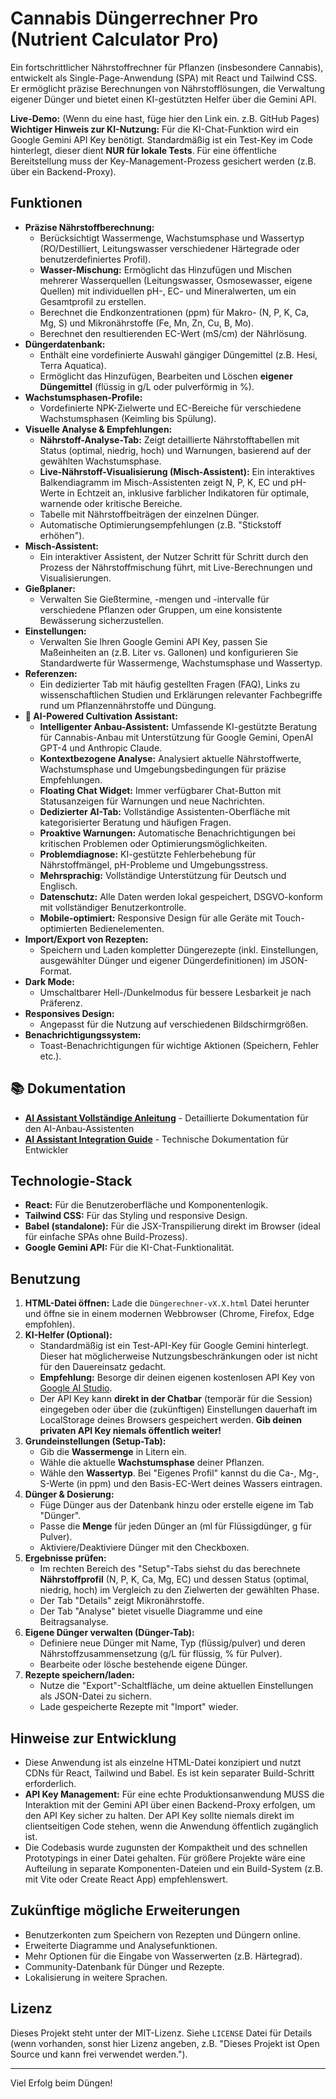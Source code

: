 # Cannabis Düngerrechner Pro (Nutrient Calculator Pro)

Ein fortschrittlicher Nährstoffrechner für Pflanzen (insbesondere Cannabis), entwickelt als Single-Page-Anwendung (SPA) mit React und Tailwind CSS. Er ermöglicht präzise Berechnungen von Nährstofflösungen, die Verwaltung eigener Dünger und bietet einen KI-gestützten Helfer über die Gemini API.

**Live-Demo:** (Wenn du eine hast, füge hier den Link ein. z.B. GitHub Pages)
**Wichtiger Hinweis zur KI-Nutzung:** Für die KI-Chat-Funktion wird ein Google Gemini API Key benötigt. Standardmäßig ist ein Test-Key im Code hinterlegt, dieser dient **NUR für lokale Tests**. Für eine öffentliche Bereitstellung muss der Key-Management-Prozess gesichert werden (z.B. über ein Backend-Proxy).

## Funktionen

*   **Präzise Nährstoffberechnung:**
    *   Berücksichtigt Wassermenge, Wachstumsphase und Wassertyp (RO/Destilliert, Leitungswasser verschiedener Härtegrade oder benutzerdefiniertes Profil).
    *   **Wasser-Mischung:** Ermöglicht das Hinzufügen und Mischen mehrerer Wasserquellen (Leitungswasser, Osmosewasser, eigene Quellen) mit individuellen pH-, EC- und Mineralwerten, um ein Gesamtprofil zu erstellen.
    *   Berechnet die Endkonzentrationen (ppm) für Makro- (N, P, K, Ca, Mg, S) und Mikronährstoffe (Fe, Mn, Zn, Cu, B, Mo).
    *   Berechnet den resultierenden EC-Wert (mS/cm) der Nährlösung.
*   **Düngerdatenbank:**
    *   Enthält eine vordefinierte Auswahl gängiger Düngemittel (z.B. Hesi, Terra Aquatica).
    *   Ermöglicht das Hinzufügen, Bearbeiten und Löschen **eigener Düngemittel** (flüssig in g/L oder pulverförmig in %).
*   **Wachstumsphasen-Profile:**
    *   Vordefinierte NPK-Zielwerte und EC-Bereiche für verschiedene Wachstumsphasen (Keimling bis Spülung).
*   **Visuelle Analyse & Empfehlungen:**
    *   **Nährstoff-Analyse-Tab:** Zeigt detaillierte Nährstofftabellen mit Status (optimal, niedrig, hoch) und Warnungen, basierend auf der gewählten Wachstumsphase.
    *   **Live-Nährstoff-Visualisierung (Misch-Assistent):** Ein interaktives Balkendiagramm im Misch-Assistenten zeigt N, P, K, EC und pH-Werte in Echtzeit an, inklusive farblicher Indikatoren für optimale, warnende oder kritische Bereiche.
    *   Tabelle mit Nährstoffbeiträgen der einzelnen Dünger.
    *   Automatische Optimierungsempfehlungen (z.B. "Stickstoff erhöhen").
*   **Misch-Assistent:**
    *   Ein interaktiver Assistent, der Nutzer Schritt für Schritt durch den Prozess der Nährstoffmischung führt, mit Live-Berechnungen und Visualisierungen.
*   **Gießplaner:**
    *   Verwalten Sie Gießtermine, -mengen und -intervalle für verschiedene Pflanzen oder Gruppen, um eine konsistente Bewässerung sicherzustellen.
*   **Einstellungen:**
    *   Verwalten Sie Ihren Google Gemini API Key, passen Sie Maßeinheiten an (z.B. Liter vs. Gallonen) und konfigurieren Sie Standardwerte für Wassermenge, Wachstumsphase und Wassertyp.
*   **Referenzen:**
    *   Ein dedizierter Tab mit häufig gestellten Fragen (FAQ), Links zu wissenschaftlichen Studien und Erklärungen relevanter Fachbegriffe rund um Pflanzennährstoffe und Düngung.
*   **🤖 AI-Powered Cultivation Assistant:**
    *   **Intelligenter Anbau-Assistent:** Umfassende KI-gestützte Beratung für Cannabis-Anbau mit Unterstützung für Google Gemini, OpenAI GPT-4 und Anthropic Claude.
    *   **Kontextbezogene Analyse:** Analysiert aktuelle Nährstoffwerte, Wachstumsphase und Umgebungsbedingungen für präzise Empfehlungen.
    *   **Floating Chat Widget:** Immer verfügbarer Chat-Button mit Statusanzeigen für Warnungen und neue Nachrichten.
    *   **Dedizierter AI-Tab:** Vollständige Assistenten-Oberfläche mit kategorisierter Beratung und häufigen Fragen.
    *   **Proaktive Warnungen:** Automatische Benachrichtigungen bei kritischen Problemen oder Optimierungsmöglichkeiten.
    *   **Problemdiagnose:** KI-gestützte Fehlerbehebung für Nährstoffmängel, pH-Probleme und Umgebungsstress.
    *   **Mehrsprachig:** Vollständige Unterstützung für Deutsch und Englisch.
    *   **Datenschutz:** Alle Daten werden lokal gespeichert, DSGVO-konform mit vollständiger Benutzerkontrolle.
    *   **Mobile-optimiert:** Responsive Design für alle Geräte mit Touch-optimierten Bedienelementen.
*   **Import/Export von Rezepten:**
    *   Speichern und Laden kompletter Düngerezepte (inkl. Einstellungen, ausgewählter Dünger und eigener Düngerdefinitionen) im JSON-Format.
*   **Dark Mode:**
    *   Umschaltbarer Hell-/Dunkelmodus für bessere Lesbarkeit je nach Präferenz.
*   **Responsives Design:**
    *   Angepasst für die Nutzung auf verschiedenen Bildschirmgrößen.
*   **Benachrichtigungssystem:**
    *   Toast-Benachrichtigungen für wichtige Aktionen (Speichern, Fehler etc.).

## 📚 Dokumentation

*   **[AI Assistant Vollständige Anleitung](README_AI_ASSISTANT.md)** - Detaillierte Dokumentation für den AI-Anbau-Assistenten
*   **[AI Assistant Integration Guide](docs/AI_ASSISTANT_INTEGRATION.md)** - Technische Dokumentation für Entwickler

## Technologie-Stack

*   **React:** Für die Benutzeroberfläche und Komponentenlogik.
*   **Tailwind CSS:** Für das Styling und responsive Design.
*   **Babel (standalone):** Für die JSX-Transpilierung direkt im Browser (ideal für einfache SPAs ohne Build-Prozess).
*   **Google Gemini API:** Für die KI-Chat-Funktionalität.

## Benutzung

1.  **HTML-Datei öffnen:** Lade die `Düngerechner-vX.X.html` Datei herunter und öffne sie in einem modernen Webbrowser (Chrome, Firefox, Edge empfohlen).
2.  **KI-Helfer (Optional):**
    *   Standardmäßig ist ein Test-API-Key für Google Gemini hinterlegt. Dieser hat möglicherweise Nutzungsbeschränkungen oder ist nicht für den Dauereinsatz gedacht.
    *   **Empfehlung:** Besorge dir deinen eigenen kostenlosen API Key von [Google AI Studio](https://aistudio.google.com/app/apikey).
    *   Der API Key kann **direkt in der Chatbar** (temporär für die Session) eingegeben oder über die (zukünftigen) Einstellungen dauerhaft im LocalStorage deines Browsers gespeichert werden. **Gib deinen privaten API Key niemals öffentlich weiter!**
3.  **Grundeinstellungen (Setup-Tab):**
    *   Gib die **Wassermenge** in Litern ein.
    *   Wähle die aktuelle **Wachstumsphase** deiner Pflanzen.
    *   Wähle den **Wassertyp**. Bei "Eigenes Profil" kannst du die Ca-, Mg-, S-Werte (in ppm) und den Basis-EC-Wert deines Wassers eintragen.
4.  **Dünger & Dosierung:**
    *   Füge Dünger aus der Datenbank hinzu oder erstelle eigene im Tab "Dünger".
    *   Passe die **Menge** für jeden Dünger an (ml für Flüssigdünger, g für Pulver).
    *   Aktiviere/Deaktiviere Dünger mit den Checkboxen.
5.  **Ergebnisse prüfen:**
    *   Im rechten Bereich des "Setup"-Tabs siehst du das berechnete **Nährstoffprofil** (N, P, K, Ca, Mg, EC) und dessen Status (optimal, niedrig, hoch) im Vergleich zu den Zielwerten der gewählten Phase.
    *   Der Tab "Details" zeigt Mikronährstoffe.
    *   Der Tab "Analyse" bietet visuelle Diagramme und eine Beitragsanalyse.
6.  **Eigene Dünger verwalten (Dünger-Tab):**
    *   Definiere neue Dünger mit Name, Typ (flüssig/pulver) und deren Nährstoffzusammensetzung (g/L für flüssig, % für Pulver).
    *   Bearbeite oder lösche bestehende eigene Dünger.
7.  **Rezepte speichern/laden:**
    *   Nutze die "Export"-Schaltfläche, um deine aktuellen Einstellungen als JSON-Datei zu sichern.
    *   Lade gespeicherte Rezepte mit "Import" wieder.

## Hinweise zur Entwicklung

*   Diese Anwendung ist als einzelne HTML-Datei konzipiert und nutzt CDNs für React, Tailwind und Babel. Es ist kein separater Build-Schritt erforderlich.
*   **API Key Management:** Für eine echte Produktionsanwendung MUSS die Interaktion mit der Gemini API über einen Backend-Proxy erfolgen, um den API Key sicher zu halten. Der API Key sollte niemals direkt im clientseitigen Code stehen, wenn die Anwendung öffentlich zugänglich ist.
*   Die Codebasis wurde zugunsten der Kompaktheit und des schnellen Prototypings in einer Datei gehalten. Für größere Projekte wäre eine Aufteilung in separate Komponenten-Dateien und ein Build-System (z.B. mit Vite oder Create React App) empfehlenswert.

## Zukünftige mögliche Erweiterungen

*   Benutzerkonten zum Speichern von Rezepten und Düngern online.
*   Erweiterte Diagramme und Analysefunktionen.
*   Mehr Optionen für die Eingabe von Wasserwerten (z.B. Härtegrad).
*   Community-Datenbank für Dünger und Rezepte.
*   Lokalisierung in weitere Sprachen.

## Lizenz

Dieses Projekt steht unter der MIT-Lizenz. Siehe `LICENSE` Datei für Details (wenn vorhanden, sonst hier Lizenz angeben, z.B. "Dieses Projekt ist Open Source und kann frei verwendet werden.").

---

Viel Erfolg beim Düngen!
